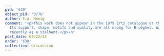 ```yaml
---
pid: '639'
object_pid: '3776'
author: E.A. Honig
comment: "<p>This work does not appear in the 1979 Ertz catalogue or the Honig Database.
  Its support, shape, motifs and quality are all wrong for Brueghel. Was sold most
  recently as a Stalbemt.</p>\n"
post_date: 03/22/12
order: '638'
collection: discussion
---
```

